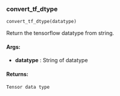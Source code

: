 

### convert_tf_dtype
```python
convert_tf_dtype(datatype)
```
Return the tensorflow datatype from string.

#### Args:

* **datatype** :  String of datatype

#### Returns:
    Tensor data type